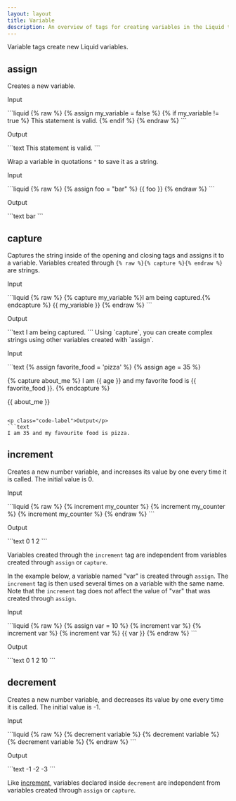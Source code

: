 ```yaml
---
layout: layout
title: Variable
description: An overview of tags for creating variables in the Liquid template language.
---
```


Variable tags create new Liquid variables.

## assign

Creates a new variable.

<p class="code-label">Input</p>
```liquid
{% raw %}
{% assign my_variable = false %}
{% if my_variable != true %}
  This statement is valid.
{% endif %}
{% endraw %}
```

<p class="code-label">Output</p>
```text
  This statement is valid.
```

Wrap a variable in quotations `"` to save it as a string.

<p class="code-label">Input</p>
```liquid
{% raw %}
{% assign foo = "bar" %}
{{ foo }}
{% endraw %}
```

<p class="code-label">Output</p>
```text
bar
```

## capture

Captures the string inside of the opening and closing tags and assigns it to a variable. Variables created through `{% raw %}{% capture %}{% endraw %}` are strings.

<p class="code-label">Input</p>
```liquid
{% raw %}
{% capture my_variable %}I am being captured.{% endcapture %}
{{ my_variable }}
{% endraw %}
```

<p class="code-label">Output</p>
```text
I am being captured.
```
Using `capture`, you can create complex strings using other variables created with `assign`.

<p class="code-label">Input</p>
```text
{% assign favorite_food = 'pizza' %}
{% assign age = 35 %}

{% capture about_me %}
I am {{ age }} and my favorite food is {{ favorite_food }}.
{% endcapture %}

{{ about_me }}
```

<p class="code-label">Output</p>
```text
I am 35 and my favourite food is pizza.
```

## increment

Creates a new number variable, and increases its value by one every time it is called. The initial value is 0.

<p class="code-label">Input</p>
```liquid
{% raw %}
{% increment my_counter %}
{% increment my_counter %}
{% increment my_counter %}
{% endraw %}
```

<p class="code-label">Output</p>
```text
0
1
2
```

Variables created through the `increment` tag are independent from variables created through `assign` or `capture`.

In the example below, a variable named "var" is created through `assign`. The `increment` tag is then used several times on a variable with the same name. Note that the `increment` tag does not affect the value of "var" that was created through `assign`.

<p class="code-label">Input</p>
```liquid
{% raw %}
{% assign var = 10 %}
{% increment var %}
{% increment var %}
{% increment var %}
{{ var }}
{% endraw %}
```

<p class="code-label">Output</p>
```text
0
1
2
10
```

## decrement

Creates a new number variable, and decreases its value by one every time it is called. The initial value is -1.

<p class="code-label">Input</p>
```liquid
{% raw %}
{% decrement variable %}
{% decrement variable %}
{% decrement variable %}
{% endraw %}
```

<p class="code-label">Output</p>
```text
-1
-2
-3
```

Like [increment](#increment), variables declared inside `decrement` are independent from variables created through `assign` or `capture`.
